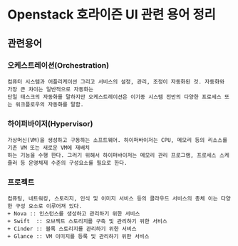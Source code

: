 # Openstack 호라이즌 UI 관련 용어 정리

## 관련용어
  ### 오케스트레이션(Orchestration)
    컴퓨터 시스템과 어플리케이션 그리고 서비스의 설정, 관리, 조정이 자동화된 것. 자동화와 가장 큰 차이는 일반적으로 자동화는 
    단일 태스크의 자동화를 말하지만 오케스트레이션은 이기종 시스템 전반의 다양한 프로세스 또는 워크플로우의 자동화를 말함.
  ### 하이퍼바이저(Hypervisor)
    가상머신(VM)을 생성하고 구동하는 소프트웨어. 하이퍼바이저는 CPU, 메모리 등의 리소스를 기존 VM 또는 새로운 VM에 재배치
    하는 기능을 수행 한다. 그러기 위해서 하이퍼바이저는 메모리 관리 프로그램, 프로세스 스케쥴러 등 운영체제 수준의 구성요소를 필요로 한다.
  ### 프로젝트
    컴퓨팅, 네트워킹, 스토리지, 인식 및 이미지 서비스 등의 클라우드 서비스의 총체 이는 다양한 구성 요소로 이루어져 있다.
    + Nova :: 인스턴스를 생성하고 관리하기 위한 서비스
    + Swift  :: 오브젝트 스토리지를 구축 및 관리하기 위한 서비스
    + Cinder :: 블록 스토리지를 관리하기 위한 서비스
    + Glance :: VM 이미지를 등록 및 관리하기 위한 서비스
